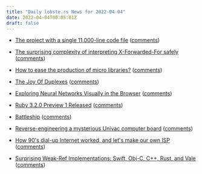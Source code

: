 ```yaml
---
title: "Daily lobste.rs News for 2022-04-04"
date: 2022-04-04T00:05:01Z
draft: false
---
```






- [The project with a single 11,000-line code file](https://austinhenley.com/blog/11000lines.html)
  ([comments](https://lobste.rs/s/wxqcul/project_with_single_11_000_line_code_file))



- [The surprising complexity of interpreting X-Forwarded-For safely](https://www.brainonfire.net/blog/2022/03/04/understanding-using-xff/)
  ([comments](https://lobste.rs/s/7lfhux/surprising_complexity_interpreting_x))



- [How to ease the production of micro libraries?](https://hyper.dev/a/how-to-ease-the-production-of-micro-libraries/)
  ([comments](https://lobste.rs/s/ebbaed/how_ease_production_micro_libraries))



- [The Joy Of Duplexes](https://codahale.com//the-joy-of-duplexes/)
  ([comments](https://lobste.rs/s/9ssv1p/joy_duplexes))



- [Exploring Neural Networks Visually in the Browser](https://cprimozic.net/blog/neural-network-experiments-and-visualizations/)
  ([comments](https://lobste.rs/s/y4iqqc/exploring_neural_networks_visually))



- [Ruby 3.2.0 Preview 1 Released](https://www.ruby-lang.org/en/news/2022/04/03/ruby-3-2-0-preview1-released/)
  ([comments](https://lobste.rs/s/n8nxwp/ruby_3_2_0_preview_1_released))



- [Battleship](https://www.nulliq.dev/posts/battleship/)
  ([comments](https://lobste.rs/s/br5eys/battleship))



- [Reverse-engineering a mysterious Univac computer board](http://www.righto.com/2022/04/reverse-engineering-mysterious-univac.html)
  ([comments](https://lobste.rs/s/7w17by/reverse_engineering_mysterious_univac))



- [How 90's dial-up Internet worked, and let's make our own ISP](https://www.youtube.com/watch?v=Je8lwcUPBys)
  ([comments](https://lobste.rs/s/9bapx4/how_90_s_dial_up_internet_worked_let_s_make))



- [Surprising Weak-Ref Implementations: Swift, Obj-C, C++, Rust, and Vale](https://verdagon.dev/blog/surprising-weak-refs)
  ([comments](https://lobste.rs/s/mngcvg/surprising_weak_ref_implementations))


